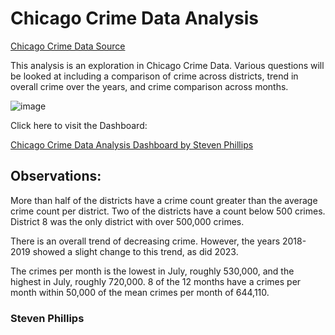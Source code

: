 # Chicago Crime Data Analysis
 [Chicago Crime Data Source](https://data.cityofchicago.org/Public-Safety/Crimes-2001-to-Present/ijzp-q8t2)
 
 
 
 This analysis is an exploration in Chicago Crime Data.  Various questions will be looked at including a comparison of crime across districts, trend in overall crime over the years, and crime comparison across months.
 
 
 ![image](https://user-images.githubusercontent.com/113748627/219702709-ecbee64d-e5f7-495e-9c76-eb15e9a810a7.png)

 
 Click here to visit the Dashboard:
 
 [Chicago Crime Data Analysis Dashboard by Steven Phillips](https://public.tableau.com/app/profile/steven.phillips1875/viz/ChicagoCrimeDataAnalysisDashboard/ChicagoCrimeAnalysis)


 ## Observations:

 More than half of the districts have a crime count greater than the average crime count per district. Two of the districts have a count below 500 crimes. District 8 was the only 
 district with over 500,000 crimes.

 There is an overall trend of decreasing crime. However, the years 2018-2019 showed a slight change to this trend, as did 2023.

 The crimes per month is the lowest in July, roughly 530,000, and the highest in July, roughly 720,000. 8 of the 12 months have a crimes per month within 50,000 of the mean crimes per 
 month of 644,110.
 
 ### Steven Phillips
